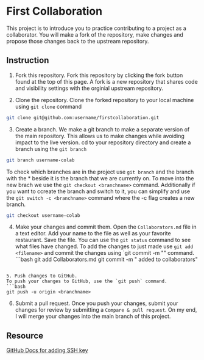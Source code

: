 # First Collaboration
This project is to introduce you to practice contributing to a project as a collaborator. You will make a fork of the repository, make changes and propose those changes back to the upstream repository. 

## Instruction
1. Fork this repository.
Fork this repository by clicking the fork button found at the top of this page. 
A fork is a new repository that shares code and visibility settings with the orginial upstream repository. 

2. Clone the repository.
Clone the forked repository to your local machine using `git clone` command
```bash
git clone git@github.com:username/firstcollaboration.git
```

3. Create a branch.
We make a git branch to make a separate version of the main repository. This allows us to make changes while avoiding impact to the live version.
cd to your repository directory and create a branch using the `git branch`
```bash
git branch username-colab
```
To check which branches are in the project use `git branch` and the branch with the * beside it is the branch that we are currently on. To move into the new brach we use the `git checkout <branchname>` command. Additionally if you want to ccreate the branch and switch to it, you can simplify and use the `git switch -c <branchname>` command where the -c flag creates a new branch.
```bash
git checkout username-colab
``` 

4. Make your changes and commit them.
Open the `Collaborators.md` file in a text editor. Add your name to the file as well as your favorite restaurant. Save the file. You can use the `git status` command to see what files have changed. To add the changes to just made use `git add <filename>` and commit the changes using `git commit -m "<message>" command. ```bash
git add Collaborators.md
git commit -m "<yourname> added to collaborators"
```

5. Push changes to GitHub.
To push your changes to GitHub, use the `git push` command.
```bash
git push -u origin <branchname>
```

6. Submit a pull request.
Once you push your changes, submit your changes for  review by  submitting a `Compare & pull request`. On my end, I  will merge your changes into the main branch of this project. 

## Resource
[GitHub Docs for adding SSH key](https://docs.github.com/en/authentication/connecting-to-github-with-ssh/adding-a-new-ssh-key-to-your-github-account)
